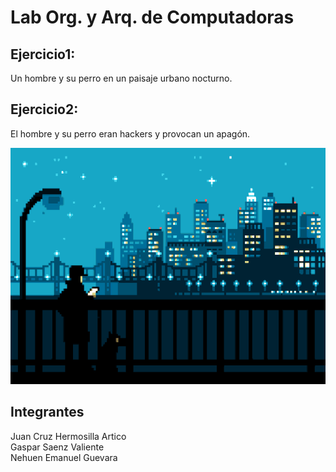 # Lab Org. y Arq. de Computadoras

## Ejercicio1: 
Un hombre y su perro en un paisaje urbano nocturno.

## Ejercicio2: 
El hombre y su perro eran hackers y provocan un apagón.

![image](./media/Animacion-big.gif)


## Integrantes
Juan Cruz Hermosilla Artico<br>
Gaspar Saenz Valiente<br>
Nehuen Emanuel Guevara
